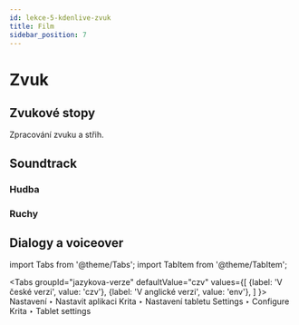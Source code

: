 ```yaml
---
id: lekce-5-kdenlive-zvuk
title: Film
sidebar_position: 7
---
```


# Zvuk

## Zvukové stopy
Zpracování zvuku a střih.
## Soundtrack
### Hudba
### Ruchy

## Dialogy a voiceover
import Tabs from '@theme/Tabs';
import TabItem from '@theme/TabItem';

<Tabs
  groupId="jazykova-verze"
  defaultValue="czv"
  values={[
    {label: 'V české verzi', value: 'czv'},
    {label: 'V anglické verzi', value: 'env'},
  ]
}>
<TabItem value="czv">Nastavení ‣ Nastavit aplikaci Krita ‣ Nastavení tabletu</TabItem>
<TabItem value="env">Settings ‣ Configure Krita ‣ Tablet settings </TabItem>
</Tabs>

